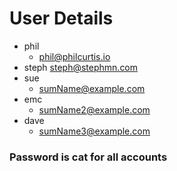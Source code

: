 # User Details
* phil
    * phil@philcurtis.io
* steph
    steph@stephmn.com
* sue
    * sumName@example.com
* emc
    * sumName2@example.com
* dave
    * sumName3@example.com

### Password is cat for all accounts
